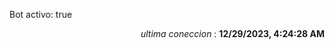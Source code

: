 <p>Bot activo: true</p>
<p align="right"><i>ultima coneccion</i> : <b>12/29/2023, 4:24:28 AM</b></p>
